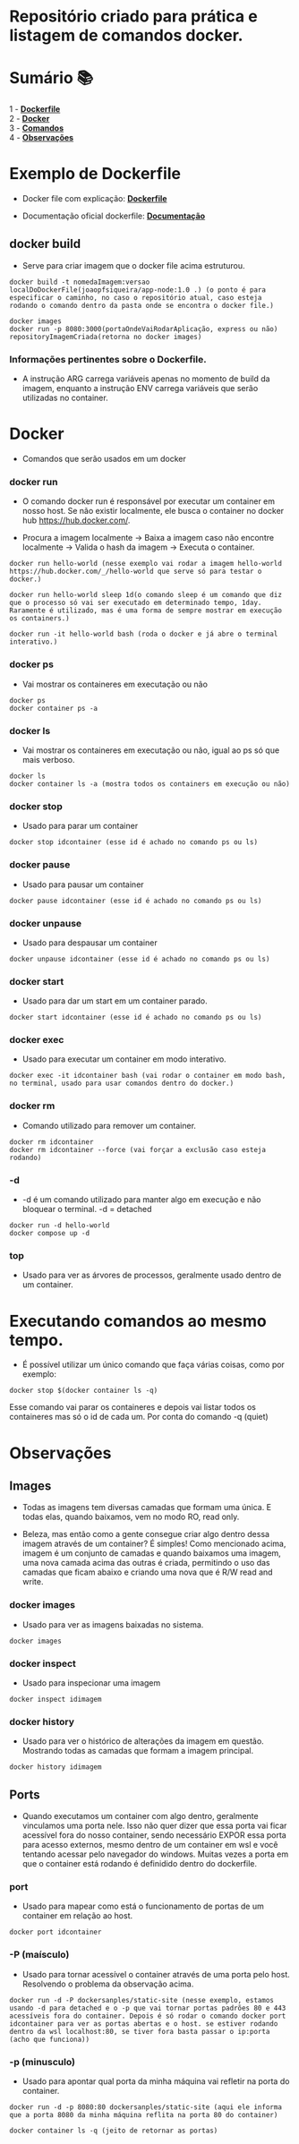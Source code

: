 # Repositório criado para prática e listagem de comandos docker.

# Sumário 📚

1 - **[Dockerfile](https://github.com/joaopfsiqueira/docker-experiences#exemplo-de-dockerfile)**<br>
2 - **[Docker](https://github.com/joaopfsiqueira/docker-experiences#docker)**<br>
3 - **[Comandos](https://github.com/joaopfsiqueira/docker-experiences#executando-comandos-ao-mesmo-tempo)**<br>
4 - **[Observações](https://github.com/joaopfsiqueira/docker-experiences#observa%C3%A7%C3%B5es)**<br>

# Exemplo de Dockerfile

- Docker file com explicação: **[Dockerfile](https://github.com/joaopfsiqueira/linux/blob/docker/Dockerfile)**

- Documentação oficial dockerfile: **[Documentação](https://docs.docker.com/engine/reference/builder/)**

## docker build

- Serve para criar imagem que o docker file acima estruturou.

```
docker build -t nomedaImagem:versao localDoDockerFile(joaopfsiqueira/app-node:1.0 .) (o ponto é para especificar o caminho, no caso o repositório atual, caso esteja rodando o comando dentro da pasta onde se encontra o docker file.)

docker images
docker run -p 8080:3000(portaOndeVaiRodarAplicação, express ou não) repositoryImagemCriada(retorna no docker images)
```

### Informações pertinentes sobre o Dockerfile.

- A instrução ARG carrega variáveis apenas no momento de build da imagem, enquanto a instrução ENV carrega variáveis que serão utilizadas no container.

# Docker

- Comandos que serão usados em um docker

### docker run

- O comando docker run é responsável por executar um container em nosso host. Se não existir localmente, ele busca o container no docker hub https://hub.docker.com/.

- Procura a imagem localmente -> Baixa a imagem caso não encontre localmente -> Valida o hash da imagem -> Executa o container.

```
docker run hello-world (nesse exemplo vai rodar a imagem hello-world https://hub.docker.com/_/hello-world que serve só para testar o docker.)

docker run hello-world sleep 1d(o comando sleep é um comando que diz que o processo só vai ser executado em determinado tempo, 1day. Raramente é utilizado, mas é uma forma de sempre mostrar em execução os containers.)

docker run -it hello-world bash (roda o docker e já abre o terminal interativo.)
```

### docker ps

- Vai mostrar os containeres em executação ou não

```
docker ps
docker container ps -a
```

### docker ls

- Vai mostrar os containeres em executação ou não, igual ao ps só que mais verboso.

```
docker ls
docker container ls -a (mostra todos os containers em execução ou não)
```

### docker stop

- Usado para parar um container

```
docker stop idcontainer (esse id é achado no comando ps ou ls)
```

### docker pause

- Usado para pausar um container

```
docker pause idcontainer (esse id é achado no comando ps ou ls)
```

### docker unpause

- Usado para despausar um container

```
docker unpause idcontainer (esse id é achado no comando ps ou ls)
```

### docker start

- Usado para dar um start em um container parado.

```
docker start idcontainer (esse id é achado no comando ps ou ls)
```

### docker exec

- Usado para executar um container em modo interativo.

```
docker exec -it idcontainer bash (vai rodar o container em modo bash, no terminal, usado para usar comandos dentro do docker.)
```

### docker rm

- Comando utilizado para remover um container.

```
docker rm idcontainer
docker rm idcontainer --force (vai forçar a exclusão caso esteja rodando)
```

### -d

- -d é um comando utilizado para manter algo em execução e não bloquear o terminal. -d = detached

```
docker run -d hello-world
docker compose up -d
```

### top

- Usado para ver as árvores de processos, geralmente usado dentro de um container.

# Executando comandos ao mesmo tempo.

- É possível utilizar um único comando que faça várias coisas, como por exemplo:

```
docker stop $(docker container ls -q)
```

Esse comando vai parar os containeres e depois vai listar todos os containeres mas só o id de cada um. Por conta do comando -q (quiet)

# Observações

## Images

- Todas as imagens tem diversas camadas que formam uma única. E todas elas, quando baixamos, vem no modo RO, read only.

- Beleza, mas então como a gente consegue criar algo dentro dessa imagem através de um container? É simples! Como mencionado acima, imagem é um conjunto de camadas e quando baixamos uma imagem, uma nova camada acima das outras é criada, permitindo o uso das camadas que ficam abaixo e criando uma nova que é R/W read and write.

### docker images

- Usado para ver as imagens baixadas no sistema.

```
docker images
```

### docker inspect

- Usado para inspecionar uma imagem

```
docker inspect idimagem
```

### docker history

- Usado para ver o histórico de alterações da imagem em questão. Mostrando todas as camadas que formam a imagem principal.

```
docker history idimagem
```

## Ports

- Quando executamos um container com algo dentro, geralmente vinculamos uma porta nele. Isso não quer dizer que essa porta vai ficar acessível fora do nosso container, sendo necessário EXPOR essa porta para acesso externos, mesmo dentro de um container em wsl e você tentando acessar pelo navegador do windows. Muitas vezes a porta em que o container está rodando é definidido dentro do dockerfile.

### port

- Usado para mapear como está o funcionamento de portas de um container em relação ao host.

```
docker port idcontainer
```

### -P (maísculo)

- Usado para tornar acessível o container através de uma porta pelo host. Resolvendo o problema da observação acima.

```
docker run -d -P dockersanples/static-site (nesse exemplo, estamos usando -d para detached e o -p que vai tornar portas padrões 80 e 443 acessíveis fora do container. Depois é só rodar o comando docker port idcontainer para ver as portas abertas e o host. se estiver rodando dentro da wsl localhost:80, se tiver fora basta passar o ip:porta (acho que funciona))
```

### -p (minusculo)

- Usado para apontar qual porta da minha máquina vai refletir na porta do container.

```
docker run -d -p 8080:80 dockersanples/static-site (aqui ele informa que a porta 8080 da minha máquina reflita na porta 80 do container)

docker container ls -q (jeito de retornar as portas)
```
